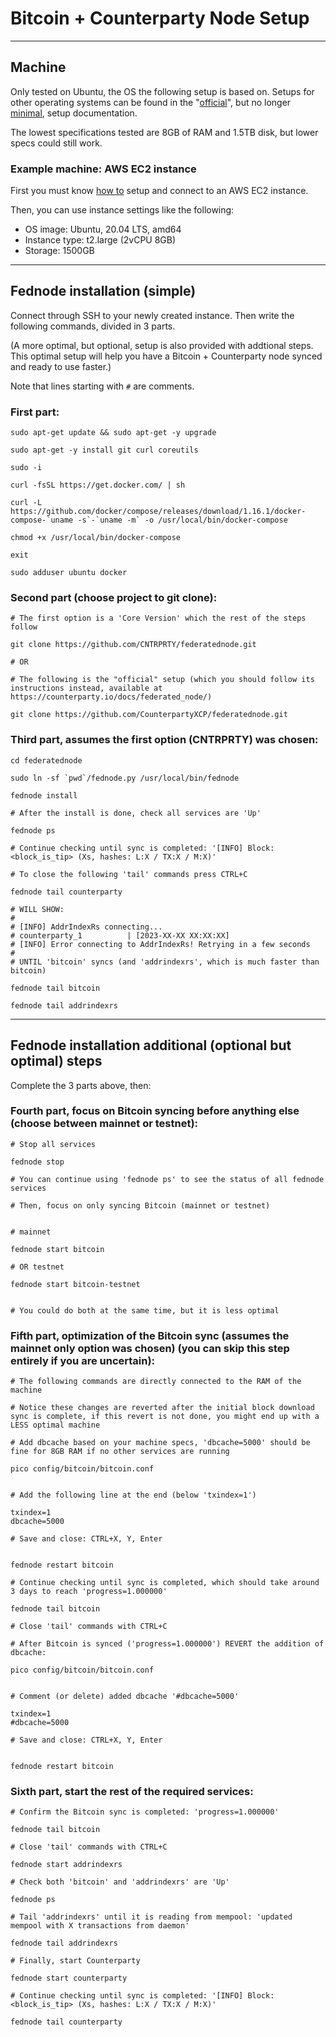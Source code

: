 # Bitcoin + Counterparty Node Setup

---

## Machine

Only tested on Ubuntu, the OS the following setup is based on. Setups for other operating systems can be found in the "[official](https://counterparty.io/docs/federated_node/)", but no longer [minimal](https://github.com/CNTRPRTY/federatednode/tree/master#readme), setup documentation.

The lowest specifications tested are 8GB of RAM and 1.5TB disk, but lower specs could still work.

### Example machine: AWS EC2 instance

First you must know [how to](https://docs.aws.amazon.com/AWSEC2/latest/UserGuide/get-set-up-for-amazon-ec2.html) setup and connect to an AWS EC2 instance.

Then, you can use instance settings like the following:

- OS image: Ubuntu, 20.04 LTS, amd64
- Instance type: t2.large (2vCPU 8GB)
- Storage: 1500GB

---

## Fednode installation (simple)

Connect through SSH to your newly created instance. Then write the following commands, divided in 3 parts.

(A more optimal, but optional, setup is also provided with addtional steps. This optimal setup will help you have a Bitcoin + Counterparty node synced and ready to use faster.)

Note that lines starting with `#` are comments.

### First part:

```
sudo apt-get update && sudo apt-get -y upgrade

sudo apt-get -y install git curl coreutils
```
```
sudo -i

curl -fsSL https://get.docker.com/ | sh

curl -L https://github.com/docker/compose/releases/download/1.16.1/docker-compose-`uname -s`-`uname -m` -o /usr/local/bin/docker-compose

chmod +x /usr/local/bin/docker-compose

exit
```
```
sudo adduser ubuntu docker
```

### Second part (choose project to git clone):

```
# The first option is a 'Core Version' which the rest of the steps follow

git clone https://github.com/CNTRPRTY/federatednode.git

# OR

# The following is the "official" setup (which you should follow its instructions instead, available at https://counterparty.io/docs/federated_node/)

git clone https://github.com/CounterpartyXCP/federatednode.git
```

### Third part, assumes the first option (CNTRPRTY) was chosen:

```
cd federatednode

sudo ln -sf `pwd`/fednode.py /usr/local/bin/fednode

fednode install
```
```
# After the install is done, check all services are 'Up'

fednode ps
```
```
# Continue checking until sync is completed: '[INFO] Block: <block_is_tip> (Xs, hashes: L:X / TX:X / M:X)'

# To close the following 'tail' commands press CTRL+C

fednode tail counterparty

# WILL SHOW:
#
# [INFO] AddrIndexRs connecting...
# counterparty_1          | [2023-XX-XX XX:XX:XX]
# [INFO] Error connecting to AddrIndexRs! Retrying in a few seconds
#
# UNTIL 'bitcoin' syncs (and 'addrindexrs', which is much faster than bitcoin)

fednode tail bitcoin

fednode tail addrindexrs
```

---

## Fednode installation additional (optional but optimal) steps

Complete the 3 parts above, then:

### Fourth part, focus on Bitcoin syncing before anything else (choose between mainnet or testnet):

```
# Stop all services

fednode stop

# You can continue using 'fednode ps' to see the status of all fednode services
```
```
# Then, focus on only syncing Bitcoin (mainnet or testnet)


# mainnet

fednode start bitcoin

# OR testnet

fednode start bitcoin-testnet


# You could do both at the same time, but it is less optimal
```

### Fifth part, optimization of the Bitcoin sync (assumes the mainnet only option was chosen) (you can skip this step entirely if you are uncertain):

```
# The following commands are directly connected to the RAM of the machine

# Notice these changes are reverted after the initial block download sync is complete, if this revert is not done, you might end up with a LESS optimal machine
```
```
# Add dbcache based on your machine specs, 'dbcache=5000' should be fine for 8GB RAM if no other services are running

pico config/bitcoin/bitcoin.conf


# Add the following line at the end (below 'txindex=1')

txindex=1
dbcache=5000

# Save and close: CTRL+X, Y, Enter


fednode restart bitcoin
```
```
# Continue checking until sync is completed, which should take around 3 days to reach 'progress=1.000000'

fednode tail bitcoin

# Close 'tail' commands with CTRL+C
```
```
# After Bitcoin is synced ('progress=1.000000') REVERT the addition of dbcache:

pico config/bitcoin/bitcoin.conf


# Comment (or delete) added dbcache '#dbcache=5000'

txindex=1
#dbcache=5000

# Save and close: CTRL+X, Y, Enter


fednode restart bitcoin
```

### Sixth part, start the rest of the required services:

```
# Confirm the Bitcoin sync is completed: 'progress=1.000000'

fednode tail bitcoin

# Close 'tail' commands with CTRL+C
```
```
fednode start addrindexrs

# Check both 'bitcoin' and 'addrindexrs' are 'Up'

fednode ps

# Tail 'addrindexrs' until it is reading from mempool: 'updated mempool with X transactions from daemon'

fednode tail addrindexrs
```
```
# Finally, start Counterparty

fednode start counterparty

# Continue checking until sync is completed: '[INFO] Block: <block_is_tip> (Xs, hashes: L:X / TX:X / M:X)'

fednode tail counterparty
```
